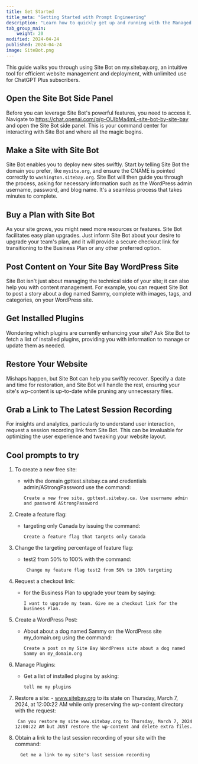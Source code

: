```yaml
---
title: Get Started
title_meta: "Getting Started with Prompt Engineering"
description: "Learn how to quickly get up and running with the Managed Site Bot service."
tab_group_main:
    weight: 20
modified: 2024-04-24
published: 2024-04-24
image: SiteBot.png
---
```

This guide walks you through using Site Bot on my.sitebay.org, an intuitive tool for efficient website management and deployment, with unlimited use for ChatGPT Plus subscribers.

## Open the Site Bot Side Panel
Before you can leverage Site Bot's powerful features, you need to access it. Navigate to https://chat.openai.com/g/g-OUIbMa4mL-site-bot-by-site-bay and open the Site Bot side panel. This is your command center for interacting with Site Bot and where all the magic begins.

## Make a Site with Site Bot
Site Bot enables you to deploy new sites swiftly. Start by telling Site Bot the domain you prefer, like `mysite.org`, and ensure the CNAME is pointed correctly to `washington.sitebay.org`. Site Bot will then guide you through the process, asking for necessary information such as the WordPress admin username, password, and blog name. It's a seamless process that takes minutes to complete.

## Buy a Plan with Site Bot
As your site grows, you might need more resources or features. Site Bot facilitates easy plan upgrades. Just inform Site Bot about your desire to upgrade your team's plan, and it will provide a secure checkout link for transitioning to the Business Plan or any other preferred option.

## Post Content on Your Site Bay WordPress Site
Site Bot isn't just about managing the technical side of your site; it can also help you with content management. For example, you can request Site Bot to post a story about a dog named Sammy, complete with images, tags, and categories, on your WordPress site.

## Get Installed Plugins
Wondering which plugins are currently enhancing your site? Ask Site Bot to fetch a list of installed plugins, providing you with information to manage or update them as needed.

## Restore Your Website
Mishaps happen, but Site Bot can help you swiftly recover. Specify a date and time for restoration, and Site Bot will handle the rest, ensuring your site's wp-content is up-to-date while pruning any unnecessary files.

## Grab a Link to The Latest Session Recording
For insights and analytics, particularly to understand user interaction, request a session recording link from Site Bot. This can be invaluable for optimizing the user experience and tweaking your website layout.

## Cool prompts to try

1.    To create a new free site:
        - with the domain gpttest.sitebay.ca and credentials admin/AStrongPassword use the command:

              Create a new free site, gpttest.sitebay.ca. Use username admin and password AStrongPassword

1.    Create a feature flag:
        - targeting only Canada by issuing the command:

              Create a feature flag that targets only Canada

1.    Change the targeting percentage of feature flag:
        - test2 from 50% to 100% with the command:

               Change my feature flag test2 from 50% to 100% targeting

1.    Request a checkout link:
        - for the Business Plan to upgrade your team by saying:

              I want to upgrade my team. Give me a checkout link for the business Plan.

1.    Create a WordPress Post:
        - About about a dog named Sammy on the WordPress site my_domain.org using the command:  
        
              Create a post on my Site Bay WordPress site about a dog named Sammy on my_domain.org

1.    Manage Plugins:
        - Get a list of installed plugins by asking: 
        
              tell me my plugins

1.    Restore a site:
    - www.sitebay.org to its state on Thursday, March 7, 2024, at 12:00:22 AM while only preserving the wp-content directory with the request: 

           Can you restore my site www.sitebay.org to Thursday, March 7, 2024 12:00:22 AM but JUST restore the wp-content and delete extra files.

1.    Obtain a link to the last session recording of your site with the command: 

            Get me a link to my site's last session recording
